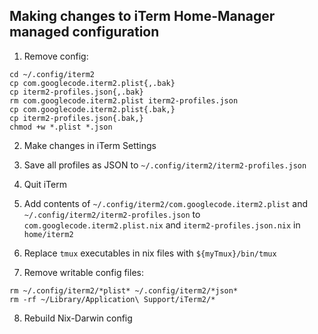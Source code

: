 ## Making changes to iTerm Home-Manager managed configuration

1. Remove config:

```
cd ~/.config/iterm2
cp com.googlecode.iterm2.plist{,.bak}
cp iterm2-profiles.json{,.bak}
rm com.googlecode.iterm2.plist iterm2-profiles.json
cp com.googlecode.iterm2.plist{.bak,}
cp iterm2-profiles.json{.bak,}
chmod +w *.plist *.json
```

2. Make changes in iTerm Settings

3. Save all profiles as JSON to `~/.config/iterm2/iterm2-profiles.json`

4. Quit iTerm

5. Add contents of `~/.config/iterm2/com.googlecode.iterm2.plist` and
   `~/.config/iterm2/iterm2-profiles.json` to `com.googlecode.iterm2.plist.nix`
   and `iterm2-profiles.json.nix` in `home/iterm2`

6. Replace `tmux` executables in nix files with `${myTmux}/bin/tmux`

7. Remove writable config files:

```
rm ~/.config/iterm2/*plist* ~/.config/iterm2/*json*
rm -rf ~/Library/Application\ Support/iTerm2/*
```

8. Rebuild Nix-Darwin config
